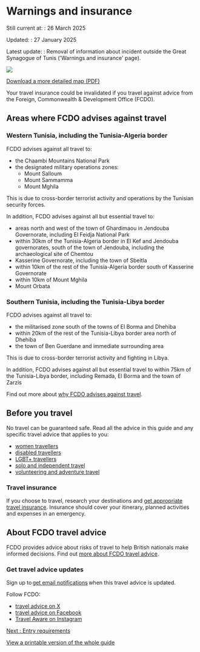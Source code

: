 # Warnings and insurance

Still current at:
:   26 March 2025

Updated:
:   27 January 2025

Latest update:
:   Removal of information about incident outside the Great Synagogue of Tunis ('Warnings and insurance' page).

![](https://assets.publishing.service.gov.uk/media/6164113fd3bf7f55f94794e9/FCDO__TA__042_-_Tunisia_Travel_Advice_Ed2__WEB_.jpg)


[Download a more detailed map (PDF)](https://assets.publishing.service.gov.uk/media/6164113fe90e07197d8fb73a/FCDO__TA__042_-_Tunisia_Travel_Advice_Ed2.pdf)

Your travel insurance could be invalidated if you travel against advice from the Foreign, Commonwealth & Development Office (FCDO).

## Areas where FCDO advises against travel

### Western Tunisia, including the Tunisia-Algeria border

FCDO advises against all travel to:

* the Chaambi Mountains National Park
* the designated military operations zones:
  + Mount Salloum
  + Mount Sammamma
  + Mount Mghila

This is due to cross-border terrorist activity and operations by the Tunisian security forces.

In addition, FCDO advises against all but essential travel to:

* areas north and west of the town of Ghardimaou in Jendouba Governorate, including El Feidja National Park
* within 30km of the Tunisia-Algeria border in El Kef and Jendouba governorates, south of the town of Jendouba, including the archaeological site of Chemtou
* Kasserine Governorate, including the town of Sbeitla
* within 10km of the rest of the Tunisia-Algeria border south of Kasserine Governorate
* within 10km of Mount Mghila
* Mount Orbata

### Southern Tunisia, including the Tunisia-Libya border

FCDO advises against all travel to:

* the militarised zone south of the towns of El Borma and Dhehiba
* within 20km of the rest of the Tunisia-Libya border area north of Dhehiba
* the town of Ben Guerdane and immediate surrounding area

This is due to cross-border terrorist activity and fighting in Libya.

In addition, FCDO advises against all but essential travel to within 75km of the Tunisia-Libya border, including Remada, El Borma and the town of Zarzis

Find out more about [why FCDO advises against travel](/foreign-travel-advice/tunisia/regional-risks).

## Before you travel

No travel can be guaranteed safe. Read all the advice in this guide and any specific travel advice that applies to you:

* [women travellers](https://www.gov.uk/guidance/advice-for-women-travelling-abroad)
* [disabled travellers](https://www.gov.uk/government/publications/disabled-travellers)
* [LGBT+ travellers](https://www.gov.uk/guidance/lesbian-gay-bisexual-and-transgender-foreign-travel-advice)
* [solo and independent travel](https://www.gov.uk/guidance/solo-and-independent-travel)
* [volunteering and adventure travel](https://www.gov.uk/guidance/safer-adventure-travel-and-volunteering-overseas)

### Travel insurance

If you choose to travel, research your destinations and [get appropriate travel insurance](https://www.gov.uk/guidance/foreign-travel-insurance). Insurance should cover your itinerary, planned activities and expenses in an emergency.

## About FCDO travel advice

FCDO provides advice about risks of travel to help British nationals make informed decisions. Find out [more about FCDO travel advice](https://www.gov.uk/guidance/about-foreign-commonwealth-development-office-travel-advice).

### Get travel advice updates

Sign up to [get email notifications](https://www.gov.uk/foreign-travel-advice/tunisia/email-signup) when this travel advice is updated.

Follow FCDO:

* [travel advice on X](https://x.com/fcdotravelgovuk)
* [travel advice on Facebook](https://www.facebook.com/FCDOTravel/)
* [Travel Aware on Instagram](https://www.instagram.com/accounts/login/?next=https%3A%2F%2Fwww.instagram.com%2Ftravelaware%2F&is_from_rle)

[Next
:
Entry requirements](/foreign-travel-advice/tunisia/entry-requirements)

[View a printable version of the whole guide](/foreign-travel-advice/tunisia/print)